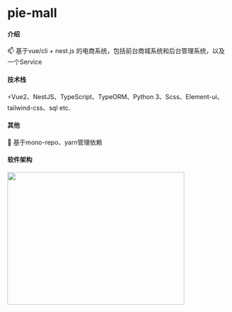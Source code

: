 # pie-mall

#### 介绍
📫 基于vue/cli + nest.js 的电商系统，包括前台商城系统和后台管理系统，以及一个Service

#### 技术栈
⚡️Vue2、NestJS、TypeScript、TypeORM、Python 3、Scss、Element-ui、tailwind-css、sql etc.

#### 其他
🦾 基于mono-repo、yarn管理依赖

#### 软件架构
<img align="center" src="https://user-images.githubusercontent.com/73060999/170503332-dc4192c2-9555-4337-9ab5-e335bb4ecca3.png" style="height:300px;width:400px"/>
